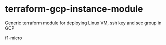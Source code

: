 # terraform-gcp-instance-module
Generic terraform module for deploying Linux VM, ssh key and sec group in GCP


f1-micro